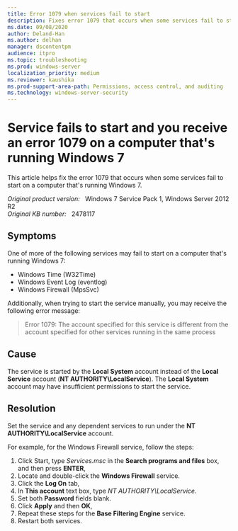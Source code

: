 ```yaml
---
title: Error 1079 when services fail to start
description: Fixes error 1079 that occurs when some services fail to start on a computer that's running Windows 7.
ms.date: 09/08/2020
author: Deland-Han
ms.author: delhan
manager: dscontentpm
audience: itpro
ms.topic: troubleshooting
ms.prod: windows-server
localization_priority: medium
ms.reviewer: kaushika
ms.prod-support-area-path: Permissions, access control, and auditing
ms.technology: windows-server-security
---
```

# Service fails to start and you receive an error 1079 on a computer that's running Windows 7

This article helps fix the error 1079 that occurs when some services fail to start on a computer that's running Windows 7.

_Original product version:_ &nbsp; Windows 7 Service Pack 1, Windows Server 2012 R2  
_Original KB number:_ &nbsp; 2478117

## Symptoms

One of more of the following services may fail to start on a computer that's running Windows 7:

- Windows Time (W32Time)
- Windows Event Log (eventlog)
- Windows Firewall (MpsSvc)

Additionally, when trying to start the service manually, you may receive the following error message:

> Error 1079: The account specified for this service is different from the account specified for other services running in the same process

## Cause

The service is started by the **Local System** account instead of the **Local Service** account (**NT AUTHORITY\LocalService**). The **Local System** account may have insufficient permissions to start the service.

## Resolution

Set the service and any dependent services to run under the **NT AUTHORITY\LocalService** account.

For example, for the Windows Firewall service, follow the steps:

1. Click Start, type *Services.msc* in the **Search programs and files** box, and then press **ENTER**,
2. Locate and double-click the **Windows Firewall** service.
3. Click the **Log On** tab,
4. In **This account** text box, type *NT AUTHORITY\LocalService*.
5. Set both **Password** fields blank.
6. Click **Apply** and then **OK**,
7. Repeat these steps for the **Base Filtering Engine** service.
8. Restart both services.
